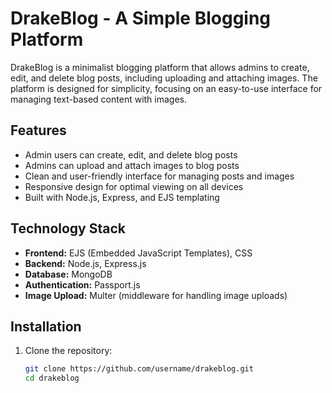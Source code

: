 # DrakeBlog - A Simple Blogging Platform

DrakeBlog is a minimalist blogging platform that allows admins to create, edit, and delete blog posts, including uploading and attaching images. The platform is designed for simplicity, focusing on an easy-to-use interface for managing text-based content with images.

## Features
- Admin users can create, edit, and delete blog posts
- Admins can upload and attach images to blog posts
- Clean and user-friendly interface for managing posts and images
- Responsive design for optimal viewing on all devices
- Built with Node.js, Express, and EJS templating

## Technology Stack
- **Frontend:** EJS (Embedded JavaScript Templates), CSS
- **Backend:** Node.js, Express.js
- **Database:** MongoDB
- **Authentication:** Passport.js
- **Image Upload:** Multer (middleware for handling image uploads)

## Installation
1. Clone the repository:
   ```bash
   git clone https://github.com/username/drakeblog.git
   cd drakeblog
